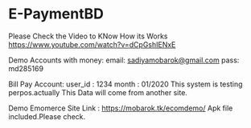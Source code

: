# E-PaymentBD
Please Check the Video to KNow How its Works
https://www.youtube.com/watch?v=dCpGshIENxE

Demo Accounts with money:
email: sadiyamobarok@gmail.com
pass: md285169

Bill Pay Account:
user_id : 1234
month : 01/2020
This system is testing perpos.actually This Data will come from another site.

Demo Emomerce Site Link : https://mobarok.tk/ecomdemo/
Apk file included.Please check.
